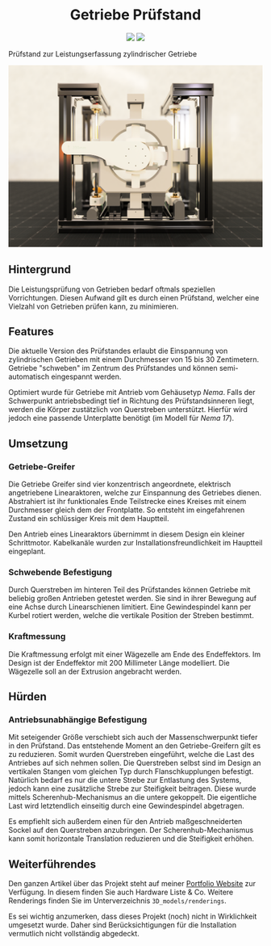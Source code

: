 <h1 style="text-align: center;">Getriebe Prüfstand</h1>
<div style="text-align: center;">
<img src="https://camo.githubusercontent.com/97d4586afa582b2dcec2fa8ed7c84d02977a21c2dd1578ade6d48ed82296eb10/68747470733a2f2f6261646765732e66726170736f66742e636f6d2f6f732f76312f6f70656e2d736f757263652e7376673f763d313033"/>
<img src="https://img.shields.io/badge/license-GNU%20GPLv3-green
" />
</div>
<p style="margin-top: 1em;">Prüfstand zur Leistungserfassung zylindrischer Getriebe</p>
<div style="flex: 1 1 auto;">
<img src="3D_models/renderings/Marmor_Backdrop-Front.png" />
</div>

## Hintergrund

<p style="margin-top: 1em;">
Die Leistungsprüfung von Getrieben bedarf oftmals speziellen Vorrichtungen. Diesen Aufwand gilt es durch einen Prüfstand, welcher eine Vielzahl von Getrieben prüfen kann, zu minimieren.
</p>

## Features

Die aktuelle Version des Prüfstandes erlaubt die Einspannung von zylindrischen Getrieben mit einem Durchmesser von 15 bis 30 Zentimetern. Getriebe "schweben" im Zentrum des Prüfstandes und können semi-automatisch eingespannt werden.

Optimiert wurde für Getriebe mit Antrieb vom Gehäusetyp _Nema_. Falls der Schwerpunkt antriebsbedingt tief in Richtung des Prüfstandsinneren liegt, werden die Körper zustätzlich von Querstreben unterstützt. Hierfür wird jedoch eine passende Unterplatte benötigt (im Modell für _Nema 17_).

## Umsetzung

### Getriebe-Greifer

Die Getriebe Greifer sind vier konzentrisch angeordnete, elektrisch angetriebene Linearaktoren, welche zur Einspannung des Getriebes dienen. Abstrahiert ist ihr funktionales Ende Teilstrecke eines Kreises mit einem Durchmesser gleich dem der Frontplatte. So entsteht im eingefahrenen Zustand ein schlüssiger Kreis mit dem Hauptteil.

Den Antrieb eines Linearaktors übernimmt in diesem Design ein kleiner Schrittmotor. Kabelkanäle wurden zur Installationsfreundlichkeit im Hauptteil eingeplant.

### Schwebende Befestigung

Durch Querstreben im hinteren Teil des Prüfstandes können Getriebe mit beliebig großen Antrieben getestet werden. Sie sind in ihrer Bewegung auf eine Achse durch Linearschienen limitiert. Eine Gewindespindel kann per Kurbel rotiert werden, welche die vertikale Position der Streben bestimmt.

### Kraftmessung

Die Kraftmessung erfolgt mit einer Wägezelle am Ende des Endeffektors. Im Design ist der Endeffektor mit 200 Millimeter Länge modelliert. Die Wägezelle soll an der Extrusion angebracht werden.

## Hürden

### Antriebsunabhängige Befestigung

Mit seteigender Größe verschiebt sich auch der Massenschwerpunkt tiefer in den Prüfstand. Das entstehende Moment an den Getriebe-Greifern gilt es zu reduzieren. Somit wurden Querstreben eingeführt, welche die Last des Antriebes auf sich nehmen sollen. Die Querstreben selbst sind im Design an vertikalen Stangen vom gleichen Typ durch Flanschkupplungen befestigt. Natürlich bedarf es nur die untere Strebe zur Entlastung des Systems, jedoch kann eine zusätzliche Strebe zur Steifigkeit beitragen. Diese wurde mittels Scherenhub-Mechanismus an die untere gekoppelt.
Die eigentliche Last wird letztendlich einseitig durch eine Gewindespindel abgetragen.

Es empfiehlt sich außerdem einen für den Antrieb maßgeschneiderten Sockel auf den Querstreben anzubringen. Der Scherenhub-Mechanismus kann somit horizontale Translation reduzieren und die Steifigkeit erhöhen.

## Weiterführendes

Den ganzen Artikel über das Projekt steht auf meiner <a href="https://philipsi.de">Portfolio Website</a> zur Verfügung. In diesem finden Sie auch Hardware Liste & Co. Weitere Renderings finden Sie im Unterverzeichnis `3D_models/renderings`.

Es sei wichtig anzumerken, dass dieses Projekt (noch) nicht in Wirklichkeit umgesetzt wurde. Daher sind Berücksichtigungen für die Installation vermutlich nicht vollständig abgedeckt.
